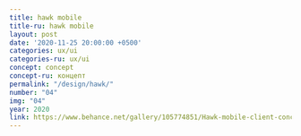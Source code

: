 ```yaml
---
title: hawk mobile
title-ru: hawk mobile
layout: post
date: '2020-11-25 20:00:00 +0500'
categories: ux/ui
categories-ru: ux/ui
concept: concept
concept-ru: концепт
permalink: "/design/hawk/"
number: "04"
img: "04"
year: 2020
link: https://www.behance.net/gallery/105774851/Hawk-mobile-client-concept
---
```


